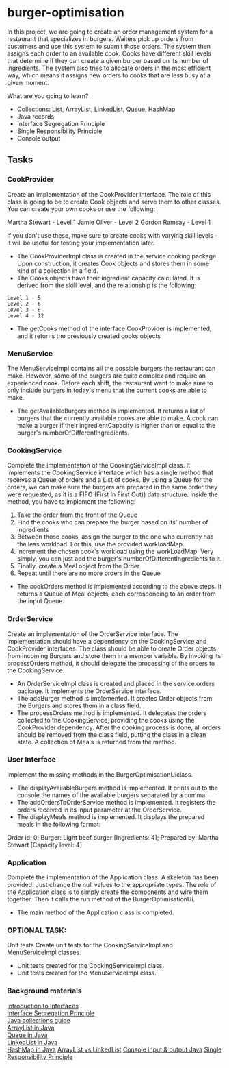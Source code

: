 # burger-optimisation

In this project, we are going to create an order management system for a restaurant that specializes in burgers. Waiters
pick up orders from customers and use this system to submit those orders. The system then assigns each order to an
available cook. Cooks have different skill levels that determine if they can create a given burger based on its number
of ingredients. The system also tries to allocate orders in the most efficient way, which means it assigns new orders to
cooks that are less busy at a given moment.

What are you going to learn?

* Collections: List, ArrayList, LinkedList, Queue, HashMap
* Java records
* Interface Segregation Principle
* Single Responsibility Principle
* Console output

## Tasks

### CookProvider

Create an implementation of the CookProvider interface. The role of this class is going to be to create Cook objects and
serve them to other classes. You can create your own cooks or use the following:

Martha Stewart - Level 1
Jamie Oliver - Level 2
Gordon Ramsay - Level 1

If you don't use these, make sure to create cooks with varying skill levels - it will be useful for testing your
implementation later.

* The CookProviderImpl class is created in the service.cooking package. Upon construction, it creates Cook objects and
  stores them in some kind of a collection in a field.
* The Cooks objects have their ingredient capacity calculated. It is derived from the skill level, and the relationship
  is the following:

```
Level 1 - 5
Level 2 - 6
Level 3 - 8
Level 4 - 12
```

* The getCooks method of the interface CookProvider is implemented, and it returns the previously created cooks objects

### MenuService

The MenuServiceImpl contains all the possible burgers the restaurant can make. However, some of the burgers are quite
complex and require an experienced cook. Before each shift, the restaurant want to make sure to only include burgers in
today's menu that the current cooks are able to make.

* The getAvailableBurgers method is implemented. It returns a list of burgers that the currently available cooks are
  able to make. A cook can make a burger if their ingredientCapacity is higher than or equal to the burger's
  numberOfDifferentIngredients.

### CookingService

Complete the implementation of the CookingServiceImpl class. It implements the CookingService interface which has a
single method that receives a Queue of orders and a List of cooks. By using a Queue for the orders, we can make sure the
burgers are prepared in the same order they were requested, as it is a FIFO (First In First Out)) data structure. Inside
the method, you have to implement the following:

1. Take the order from the front of the Queue
2. Find the cooks who can prepare the burger based on its' number of ingredients
3. Between those cooks, assign the burger to the one who currently has the less workload. For this, use the provided
   workloadMap.
4. Increment the chosen cook's workload using the workLoadMap. Very simply, you can just add the burger's
   numberOfDifferentIngredients to it.
5. Finally, create a Meal object from the Order
6. Repeat until there are no more orders in the Queue

* The cookOrders method is implemented according to the above steps. It returns a Queue of Meal objects, each
  corresponding to an order from the input Queue.

### OrderService

Create an implementation of the OrderService interface. The implementation should have a dependency on the
CookingService and CookProvider interfaces. The class should be able to create Order objects from incoming Burgers and
store them in a member variable. By invoking its processOrders method, it should delegate the processing of the orders
to the CookingService.

* An OrderServiceImpl class is created and placed in the service.orders package. It implements the OrderService
  interface.
* The addBurger method is implemented. It creates Order objects from the Burgers and stores them in a class field.
* The processOrders method is implemented. It delegates the orders collected to the CookingService, providing the cooks
  using the CookProvider dependency. After the cooking process is done, all orders should be removed from the class
  field, putting the class in a clean state. A collection of Meals is returned from the method.

### User Interface

Implement the missing methods in the BurgerOptimisationUiclass.

* The displayAvailableBurgers method is implemented. It prints out to the console the names of the available burgers
  separated by a comma.
* The addOrdersToOrderService method is implemented. It registers the orders received in its input parameter at the
  OrderService.
* The displayMeals method is implemented. It displays the prepared meals in the following format:

Order id: 0; Burger: Light beef burger [Ingredients: 4]; Prepared by: Martha Stewart [Capacity level: 4]

### Application

Complete the implementation of the Application class. A skeleton has been provided. Just change the null values to the
appropriate types. The role of the Application class is to simply create the components and wire them together. Then it
calls the run method of the BurgerOptimisationUi.

* The main method of the Application class is completed.

### OPTIONAL TASK:

Unit tests
Create unit tests for the CookingServiceImpl and MenuServiceImpl classes.

* Unit tests created for the CookingServiceImpl class.
* Unit tests created for the MenuServiceImpl class.

### Background materials

[Introduction to Interfaces](../../IntroductionToJavaInterfaces.md)  
[Interface Segregation Principle](https://www.baeldung.com/java-interface-segregation)  
[Java collections guide](https://www.baeldung.com/java-collections)  
[ArrayList in Java](https://www.baeldung.com/java-arraylist)  
[Queue in Java](https://www.baeldung.com/java-queue)  
[LinkedList in Java](https://www.baeldung.com/java-linkedlist)  
[HashMap in Java](https://www.baeldung.com/java-hashmap)
[ArrayList vs LinkedList](https://www.baeldung.com/java-arraylist-linkedlist)
[Console input & output Java](https://www.baeldung.com/java-console-input-output)
[Single Responsibility Principle](https://www.baeldung.com/java-single-responsibility-principle)
